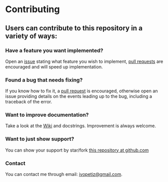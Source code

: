 # Contributing

## Users can contribute to this repository in a variety of ways:

### Have a feature you want implemented?

  Open an [issue](https://github.com/ivopetiz/technical-indicators/issues) stating what feature you wish to implement, [pull requests](https://github.com/ivopetiz/technical-indicators/pulls) are encouraged and will speed up implementation.   

### Found a bug that needs fixing?

  If you know how to fix it, a [pull request](https://github.com/ivopetiz/technical-indicators/pulls) is encouraged, otherwise open an issue providing details on the events leading up to the bug, including a traceback of the error.  

### Want to improve documentation?

  Take a look at the [Wiki](https://github.com/s4w3d0ff/python-poloniex/wiki) and docstrings. Improvement is always welcome.

### Want to just show support?

  You can show your support by star/fork [this repository at github.com](https://github.com/ivopetiz/technical-indicators/)
  
### Contact

  You can contact me through email: ivopetiz@gmail.com.

